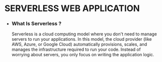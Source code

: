 # SERVERLESS WEB APPLICATION                                                      
                                                           
* ### What Is Serverless ?

  Serverless is a cloud computing model where you don't need to manage servers to run your applications. In this model, the cloud provider (like AWS, Azure, or Google Cloud) automatically provisions, scales, and manages the infrastructure required to run your code. Instead of worrying about servers, you only focus on writing the application logic.
  
